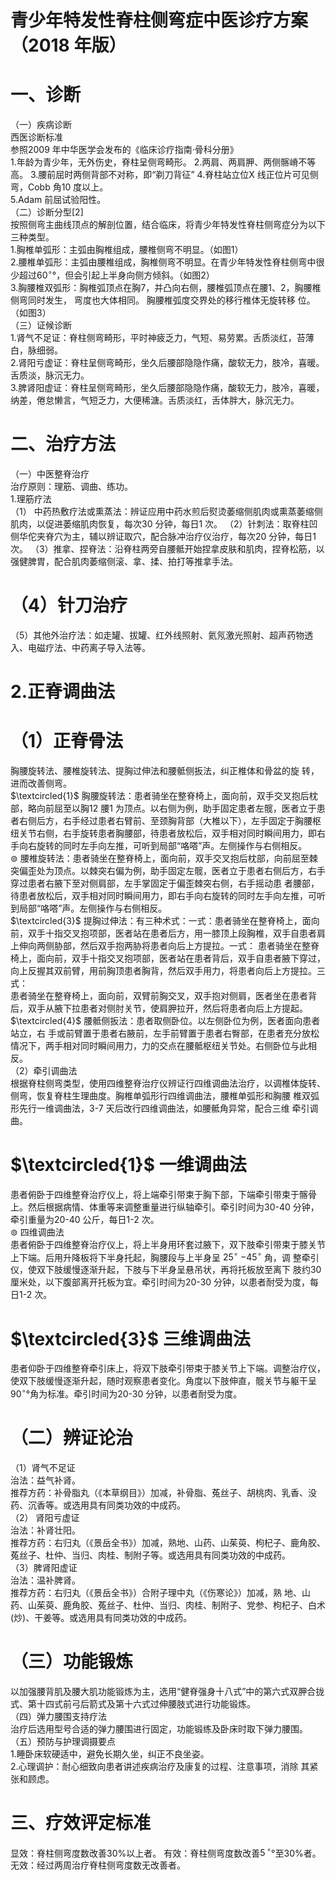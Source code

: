 # 青少年特发性脊柱侧弯症中医诊疗方案 （2018 年版）  
# 一、诊断  
（一）疾病诊断  
西医诊断标准  
参照2009 年中华医学会发布的《临床诊疗指南·骨科分册》  
1.年龄为青少年，无外伤史，脊柱呈侧弯畸形。 2.两肩、两肩胛、两侧髂嵴不等高。 3.腰前屈时两侧背部不对称，即“剃刀背征”  4.脊柱站立位X 线正位片可见侧弯，Cobb 角10 度以上。  
5.Adam 前屈试验阳性。  
（二）诊断分型[2]  
按照侧弯主曲线顶点的解剖位置，结合临床，将青少年特发性脊柱侧弯症分为以下三种类型。  
1.胸椎单弧形：主弧由胸椎组成，腰椎侧弯不明显。（如图1）  
2.腰椎单弧形：主弧由腰椎组成，胸椎侧弯不明显。在青少年特发性脊柱侧弯中很少超过$60^{\circ}$°，但会引起上半身向侧方倾斜。（如图2）  
3.胸腰椎双弧形：胸椎弧顶点在胸7，并凸向右侧，腰椎弧顶点在腰1、2，胸腰椎侧弯同时发生， 弯度也大体相同。 胸腰椎弧度交界处的移行椎体无旋转移 位。（如图3）  
（三）证候诊断  
1.肾气不足证：脊柱侧弯畸形，平时神疲乏力，气短、易劳累。舌质淡红，苔薄白，脉细弱。  
2.肾阳亏虚证：脊柱呈侧弯畸形，坐久后腰部隐隐作痛，酸软无力，肢冷，喜暖。舌质淡，脉沉无力。  
3.脾肾阳虚证：脊柱呈侧弯畸形，坐久后腰部隐隐作痛，酸软无力，肢冷，喜暖，纳差，倦怠懒言，气短乏力，大便稀溏。舌质淡红，舌体胖大，脉沉无力。  
# 二、治疗方法  
（一）中医整脊治疗  
治疗原则：理筋、调曲、练功。  
1.理筋疗法  
（1） 中药热敷疗法或熏蒸法：辨证应用中药水煎后熨烫萎缩侧肌肉或熏蒸萎缩侧肌肉，以促进萎缩肌肉恢复，每次30 分钟，每日1 次。 （2）针刺法：取脊柱凹侧华佗夹脊穴为主，辅以辨证取穴，配合脉冲治疗仪治疗，每次20 分钟，每日1 次。 （3）推拿、捏脊法：沿脊柱两旁自腰骶开始捏拿皮肤和肌肉，捏脊松筋，以强健脾胃，配合肌肉萎缩侧滚、拿、揉、拍打等推拿手法。  
# （4）针刀治疗  
（5）其他外治疗法：如走罐、拔罐、红外线照射、氦氖激光照射、超声药物透入、电磁疗法、中药离子导入法等。  
# 2.正脊调曲法  
# （1）正脊骨法  
胸腰旋转法、腰椎旋转法、提胸过伸法和腰骶侧扳法，纠正椎体和骨盆的旋 转，进而改善侧弯。  
$\textcircled{1}$ 胸腰旋转法：患者骑坐在整脊椅上，面向前，双手交叉抱后枕部，略向前屈至以胸12 腰1 为顶点。以右侧为例，助手固定患者左髋，医者立于患者右侧后方，右手经过患者右臂前、至颈胸背部（大椎以下），左手固定于胸腰枢纽关节右侧，右手旋转患者胸腰部，待患者放松后，双手相对同时瞬间用力，即右手向右旋转的同时左手向左推，可听到局部“咯嗒”声。左侧操作与右侧相反。  
$\circledcirc$ 腰椎旋转法：患者骑坐在整脊椅上，面向前，双手交叉抱后枕部，向前屈至棘突偏歪处为顶点。以棘突右偏为例，助手固定左髋，医者立于患者右侧后方，右手穿过患者右腋下至对侧肩部，左手掌固定于偏歪棘突右侧，右手摇动患 者腰部，待患者放松后，双手相对同时瞬间用力，即右手向右旋转的同时左手向左推，可听到局部“咯嗒”声。左侧操作与右侧相反。  
$\textcircled{3}$ 提胸过伸法：有三种术式：一式：患者骑坐在整脊椅上，面向前，双手十指交叉抱项部，医者站在患者后方，用一膝顶上段胸椎，双手自患者肩上伸向两侧胁部，然后双手抱两胁将患者向后上方提拉。一式： 患者骑坐在整脊椅上，面向前，双手十指交叉抱项部，医者站在患者背后，双手自患者腋下穿过，向上反握其双前臂，用前胸顶患者胸背，然后双手用力，将患者向后上方提拉。三式：  
患者骑坐在整脊椅上，面向前，双臂前胸交叉，双手抱对侧肩，医者坐在患者背后，双手从腋下拉患者对侧肘关节，使肩胛拉开，然后将患者向后上方提起。  
$\textcircled{4}$  腰骶侧扳法：患者取侧卧位。以左侧卧位为例，医者面向患者站立，右 手或前臂置于患者右腋前，左手前臂置于患者右臀部，在患者充分放松情况下，两手相对同时瞬间用力，力的交点在腰骶枢纽关节处。右侧卧位与此相反。  
（2）牵引调曲法  
根据脊柱侧弯类型，使用四维整脊治疗仪辨证行四维调曲法治疗，以调椎体旋转、侧弯，恢复脊柱生理曲度。胸椎单弧形行四维调曲法，腰椎单弧形和胸腰 椎双弧形先行一维调曲法，3-7 天后改行四维调曲法，如腰骶角异常，配合三维 牵引调曲。  
# $\textcircled{1}$ 一维调曲法  
患者俯卧于四维整脊治疗仪上，将上端牵引带束于胸下部，下端牵引带束于髂骨上。然后根据病情、体重等来调整重量进行纵轴牵引。牵引时间为30-40 分钟，牵引重量为20-40 公斤，每日1-2 次。  
$\circledcirc$ 四维调曲法  
患者俯卧于四维整脊治疗仪上，将上半身用环套过腋下，双下肢牵引带束于膝关节上下端。后用升降板将下半身托起，胸腰段与上半身呈 $25^{\circ}~{-45^{\circ}}$ 角，调 整牵引仪，使双下肢缓慢逐渐升起，下肢与下半身呈悬吊状，再将托板放至离下 肢约30 厘米处，以下腹部离开托板为宜。牵引时间为20-30 分钟，以患者耐受为度，每日1-2 次。  
# $\textcircled{3}$ 三维调曲法  
患者仰卧于四维整脊牵引床上，将双下肢牵引带束于膝关节上下端。调整治疗仪，使双下肢缓慢逐渐升起，随时观察患者变化。角度以下肢伸直，髋关节与躯干呈$90^{\circ}$°角为标准。牵引时间为20-30 分钟，以患者耐受为度。  
# （二）辨证论治  
（1）肾气不足证  
治法：益气补肾。  
推荐方药：补骨脂丸（《本草纲目》）加减，补骨脂、菟丝子、胡桃肉、乳香、没药、沉香等。或选用具有同类功效的中成药。  
（2） 肾阳亏虚证  
治法：补肾壮阳。  
推荐方药：右归丸（《景岳全书》）加减，熟地、山药、山茱萸、枸杞子、鹿角胶、菟丝子、杜仲、当归、肉桂、制附子等。或选用具有同类功效的中成药。  
（3）脾肾阳虚证  
治法：温补脾肾。  
推荐方药：右归丸（《景岳全书》）合附子理中丸（《伤寒论》）加减，熟 地、山药、山茱萸、鹿角胶、菟丝子、杜仲、当归、肉桂、制附子、党参、枸杞子、白术(炒)、干姜等。或选用具有同类功效的中成药。  
# （三）功能锻炼  
以加强腰背肌及腰大肌功能锻炼为主，选用“健脊强身十八式”中的第六式双胛合拢式、第十四式前弓后箭式及第十六式过伸腰肢式进行功能锻炼。  
（四）弹力腰围支持疗法  
治疗后选用型号合适的弹力腰围进行固定，功能锻练及卧床时取下弹力腰围。  
（五）预防与护理调摄要点  
1.睡卧床软硬适中，避免长期久坐，纠正不良坐姿。  
2.心理调护：耐心细致向患者讲述疾病治疗及康复的过程、注意事项，消除 其紧张和顾虑。  
# 三、疗效评定标准  
显效：脊柱侧弯度数改善$30\%$以上者。 有效：脊柱侧弯度数改善$5\,^{\circ}$°至$30\%$者。 无效：经过两周治疗脊柱侧弯度数无改善者。  
